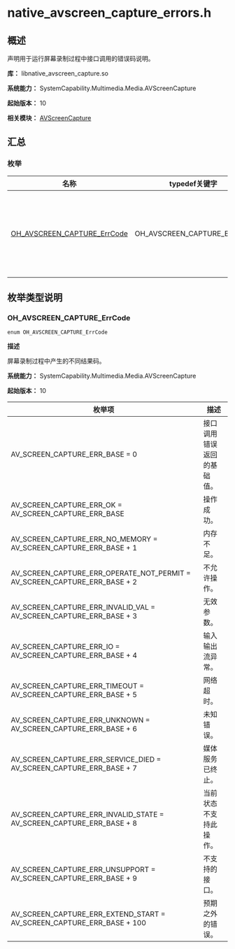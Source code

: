 # native_avscreen_capture_errors.h
<!--Kit: Media Kit-->
<!--Subsystem: Multimedia-->
<!--Owner: @zzs_911-->
<!--SE: @stupig001-->
<!--TSE: @xdlinc-->

## 概述

声明用于运行屏幕录制过程中接口调用的错误码说明。

**库：** libnative_avscreen_capture.so

**系统能力：** SystemCapability.Multimedia.Media.AVScreenCapture

**起始版本：** 10

**相关模块：** [AVScreenCapture](capi-avscreencapture.md)

## 汇总

### 枚举

| 名称 | typedef关键字 | 描述 |
| -- | -- | -- |
| [OH_AVSCREEN_CAPTURE_ErrCode](#oh_avscreen_capture_errcode) | OH_AVSCREEN_CAPTURE_ErrCode | 屏幕录制过程中产生的不同结果码。 |

## 枚举类型说明

### OH_AVSCREEN_CAPTURE_ErrCode

```
enum OH_AVSCREEN_CAPTURE_ErrCode
```

**描述**

屏幕录制过程中产生的不同结果码。

**系统能力：** SystemCapability.Multimedia.Media.AVScreenCapture

**起始版本：** 10

| 枚举项 | 描述 |
| -- | -- |
| AV_SCREEN_CAPTURE_ERR_BASE = 0 | 接口调用错误返回的基础值。 | 
| AV_SCREEN_CAPTURE_ERR_OK = AV_SCREEN_CAPTURE_ERR_BASE | 操作成功。 | 
| AV_SCREEN_CAPTURE_ERR_NO_MEMORY = AV_SCREEN_CAPTURE_ERR_BASE + 1 | 内存不足。 | 
| AV_SCREEN_CAPTURE_ERR_OPERATE_NOT_PERMIT = AV_SCREEN_CAPTURE_ERR_BASE + 2 | 不允许操作。 | 
| AV_SCREEN_CAPTURE_ERR_INVALID_VAL = AV_SCREEN_CAPTURE_ERR_BASE + 3 | 无效参数。 | 
| AV_SCREEN_CAPTURE_ERR_IO = AV_SCREEN_CAPTURE_ERR_BASE + 4 | 输入输出流异常。 | 
| AV_SCREEN_CAPTURE_ERR_TIMEOUT = AV_SCREEN_CAPTURE_ERR_BASE + 5 | 网络超时。 | 
| AV_SCREEN_CAPTURE_ERR_UNKNOWN = AV_SCREEN_CAPTURE_ERR_BASE + 6 | 未知错误。 | 
| AV_SCREEN_CAPTURE_ERR_SERVICE_DIED = AV_SCREEN_CAPTURE_ERR_BASE + 7 | 媒体服务已终止。 | 
| AV_SCREEN_CAPTURE_ERR_INVALID_STATE = AV_SCREEN_CAPTURE_ERR_BASE + 8 | 当前状态不支持此操作。 | 
| AV_SCREEN_CAPTURE_ERR_UNSUPPORT = AV_SCREEN_CAPTURE_ERR_BASE + 9 | 不支持的接口。 | 
| AV_SCREEN_CAPTURE_ERR_EXTEND_START = AV_SCREEN_CAPTURE_ERR_BASE + 100 | 预期之外的错误。 | 